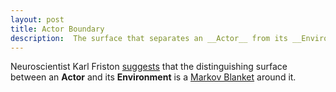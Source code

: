 ```yaml
---
layout: post
title: Actor Boundary
description:  The surface that separates an __Actor__ from its __Environment__.
---
```


Neuroscientist Karl Friston [suggests](https://www.wired.com/story/karl-friston-free-energy-principle-artificial-intelligence/) that the distinguishing surface between an __Actor__ and its __Environment__ is a [Markov Blanket](https://en.wikipedia.org/wiki/Markov_blanket) around it.